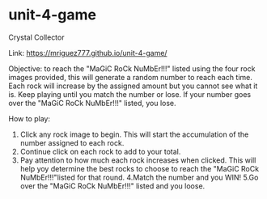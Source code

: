 # unit-4-game

Crystal Collector

Link: https://mriguez777.github.io/unit-4-game/

Objective:
to reach the "MaGiC RoCk NuMbEr!!!" listed using the four rock images provided, this will generate a random number to reach each time. Each rock will increase by the assigned amount but you cannot see what it is. Keep playing until you match the number or lose. If your number goes over the "MaGiC RoCk NuMbEr!!!" listed, you lose. 


How to play:
1. Click any rock image to begin. This will start the accumulation of the number assigned to each rock. 
2. Continue click on each rock to add to your total.
3. Pay attention to how much each rock increases when clicked. This will help yoy determine the best rocks to choose to reach the "MaGiC RoCk NuMbEr!!!"listed for that round.
4.Match the number and you WIN!
5.Go over the "MaGiC RoCk NuMbEr!!!" listed and you loose. 
